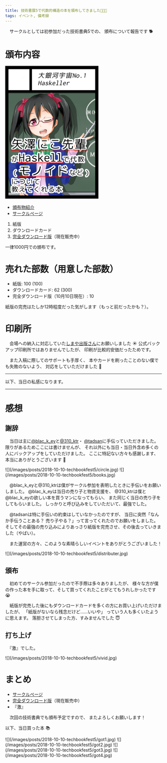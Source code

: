 ```yaml
---
title: 技術書展5で代数的構造の本を頒布してきました🤟🙄🤟
tags: イベント, 備考録
---
```

　サークルとしては初参加だった技術書典5での、
頒布について報告です :dog2:

# 頒布内容
[![サークルカット](/images/posts/2018-09-12-techbookfest5/circle-cut.png)](https://techbookfest.org/event/tbf05/circle/43260001)

- [頒布物紹介](./2018-09-12-techbookfest5.html)
- [サークルページ](https://techbookfest.org/event/tbf05/circle/43260001)

1. 紙版
2. ダウンロードカード
3. [完全ダウンロード版](https://aiya000.booth.pm/items/1040121)（現在販売中）

一律1000円での頒布です。

# 売れた部数（用意した部数）

- 紙版: 100 (100)
- ダウンロードカード: 62 (300)
- 完全ダウンロード版（10月10日現在）: 10

紙版の完売はたしか12時程度だった気がします（もっと前だったかも？）。

# 印刷所
　会場への納入に対応していた[しまや出版さん](https://shimaya-ec.net/)にお願いしました :sunny:
公式バックアップ印刷所ではありませんでしたが、
印刷が比較的安価だったためです。

　また入稿に際してのサポートも手厚く、
本やカードを刷ったことのない僕でも失敗のないよう、
対応をしていただけました :pray:

- - -

以下、当日の私感になります。

- - -

# 感想
## 謝辞
　当日は主に[\@blac_k_ey](https://twitter.com/blac_k_ey)と[\@310_ktr](https://twitter.com/310_ktr)・
[\@tadsan](https://twitter.com/tadsan)に手伝っていただきました。
限りがあるためここには書けませんが、
それ以外にも当日・当日外含め多くの人にバックアップをしていただけました。
ここに特記ない方々も感謝します、本当にありがとうございます :pray:

<div class="half">
![](/images/posts/2018-10-10-techbookfest5/circle.jpg)
![](/images/posts/2018-10-10-techbookfest5/books.jpg)
</div>

　@blac_k_eyと@310_ktrは僕がサークル参加を表明したときに手伝いをお願いしました。
@blac_k_eyは当日の売り子と物資支援を、
@310_ktrは僕と@blac_k_eyの欲しい本を買うマンになってもらい、
また同じく当日の売り子をしてもらいました。
しっかりと呼び込みをしていただいて、最強でした。

　@tadsanは特に手伝いの約束はしていなかったのですが、
当日に突然「なんか手伝うことある？ 売り子やる？」って言ってくれたのでお願いをしました。
そしてその最強の売り込みによりあっさり紙版を完売させ、その後去っていきました（やばい）。

　また運営の方々、このような素晴らしいイベントをありがとうございました！

<div class="half">
![](/images/posts/2018-10-10-techbookfest5/distributer.jpg)
</div>

## 頒布
　初めてのサークル参加だったので不手際は多々ありましたが、
様々な方が僕の作った本を手に取って、そして買ってくれたことがとてもうれしかったです :sob:

　紙版が完売した後にもダウンロードカードを多くの方にお買い上げいただけましたが、
「紙版がないなら残念だけど……いいや」
っていう人も多くいたように思えます。
落胆させてしまった方、すみませんでした :innocent:

## 打ち上げ
　『激』でした。

<div class="half">
![](/images/posts/2018-10-10-techbookfest5/vivid.jpg)
</div>

# まとめ

- [サークルページ](https://techbookfest.org/event/tbf05/circle/43260001)
- [完全ダウンロード版](https://aiya000.booth.pm/items/1040121)（現在販売中）
- 『激』

　次回の技術書典でも頒布予定ですので、
またよろしくお願いします！

以下、当日買った本 :books:

<div class="minify">
![](/images/posts/2018-10-10-techbookfest5/got1.jpg)
![](/images/posts/2018-10-10-techbookfest5/got2.jpg)
![](/images/posts/2018-10-10-techbookfest5/got3.jpg)
![](/images/posts/2018-10-10-techbookfest5/got4.jpg)
</div>
